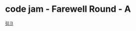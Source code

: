 # code jam - Farewell Round - A

[링크](https://codingcompetitions.withgoogle.com/codejam/round/0000000000c95b94)

